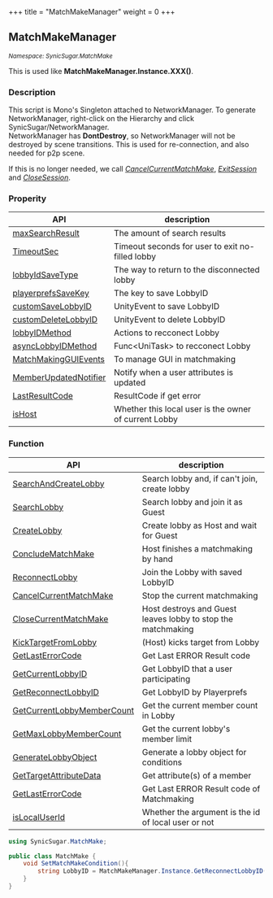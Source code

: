 +++
title = "MatchMakeManager"
weight = 0
+++

## MatchMakeManager
<small>*Namespace: SynicSugar.MatchMake*</small>

This is used like **MatchMakeManager.Instance.XXX()**.


### Description
This script is Mono's Singleton attached to NetworkManager.  To generate NetworkManager, right-click on the Hierarchy and click SynicSugar/NetworkManager.<br>
NetworkManager has **DontDestroy**, so NetworkManager will not be destroyed by scene transitions. This is used for re-connection, and also needed for p2p scene. <br>

If this is no longer needed, we call *[CancelCurrentMatchMake](../MatchMakeManager/cancelcurrentmatchmake)*, *[ExitSession](../../SynicSugar.P2P/ConnectHub/exitsession)* and *[CloseSession](../../SynicSugar.P2P/ConnectHub/exitsession)*.



### Properity
| API | description |
|---|---|
| [maxSearchResult](../MatchMakeManager/maxsearchresult)  | The amount of search results |
| [TimeoutSec](../MatchMakeManager/timeoutsec) | Timeout seconds for user to exit no-filled lobby |
| [lobbyIdSaveType](../MatchMakeManager/lobbyidsavetype) | The way to return to the disconnected lobby |
| [playerprefsSaveKey](../MatchMakeManager/playerprefssavekey) | The key to save LobbyID |
| [customSaveLobbyID](../MatchMakeManager/customsavelobbyid) | UnityEvent to save LobbyID |
| [customDeleteLobbyID](../MatchMakeManager/customdeletelobbyid) | UnityEvent to delete LobbyID |
| [lobbyIDMethod](../../SynicSugar.MatchMake/lobbyidmethod) | Actions to recconect Lobby |
| [asyncLobbyIDMethod](../../SynicSugar.MatchMake/asynclobbyidmethod) | Func&lt;UniTask&gt; to recconect Lobby |
| [MatchMakingGUIEvents](../../SynicSugar.MatchMake/matchmakingguievents) | To manage GUI in matchmaking |
| [MemberUpdatedNotifier](../MatchMakeManager/memberupdatednotifier) | Notify when a user attributes is updated |
| [LastResultCode](../MatchMakeManager/lastresultcode) | ResultCode if get error |
| [isHost](../MatchMakeManager/ishost) | Whether this local user is the owner of current Lobby |


### Function 
| API | description |
|---|---|
| [SearchAndCreateLobby](../MatchMakeManager/searchandcreatelobby) | Search lobby and, if can't join, create lobby |
| [SearchLobby](../MatchMakeManager/searchlobby) | Search lobby and join it as Guest |
| [CreateLobby](../MatchMakeManager/createlobby) | Create lobby as Host and wait for Guest |
| [ConcludeMatchMake](../MatchMakeManager/concludematchmake) | Host finishes a matchmaking by hand |
| [ReconnectLobby](../MatchMakeManager/reconnectlobby) | Join the Lobby with saved LobbyID |
| [CancelCurrentMatchMake](../MatchMakeManager/cancelcurrentmatchmake) | Stop the current matchmaking |
| [CloseCurrentMatchMake](../MatchMakeManager/closecurrentmatchmake) | Host destroys and Guest leaves lobby to stop the matchmaking |
| [KickTargetFromLobby](../MatchMakeManager/kicktargetfromlobby) | (Host) kicks target from Lobby |
| [GetLastErrorCode](../MatchMakeManager/getlasterrorcode) | Get Last ERROR Result code |
| [GetCurrentLobbyID](../MatchMakeManager/getcurrentlobbyid) | Get LobbyID that a user participating |
| [GetReconnectLobbyID](../MatchMakeManager/getreconnectlobbyid) | Get LobbyID by Playerprefs |
| [GetCurrentLobbyMemberCount](../MatchMakeManager/getcurrentlobbymembercount) | Get the current member count in Lobby |
| [GetMaxLobbyMemberCount](../MatchMakeManager/getmaxlobbymembercount) | Get the current lobby's member limit |
| [GenerateLobbyObject](../MatchMakeManager/generatelobbyobject) | Generate a lobby object for conditions |
| [GetTargetAttributeData](../MatchMakeManager/gettargetattributedata) | Get attribute(s) of a member |
| [GetLastErrorCode](../MatchMakeManager/getlasterrorcode) | Get Last ERROR Result code of Matchmaking |
| [isLocalUserId](../MatchMakeManager/islocaluserid) | Whether the argument is the id of local user or not |


```cs
using SynicSugar.MatchMake;

public class MatchMake {
    void SetMatchMakeCondition(){
        string LobbyID = MatchMakeManager.Instance.GetReconnectLobbyID();
    }
}
```